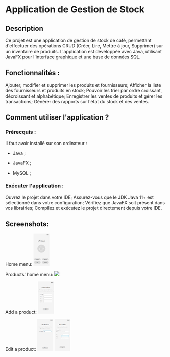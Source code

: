 # Application de Gestion de Stock
## Description
Ce projet est une application de gestion de stock de café, permettant d'effectuer des opérations 
CRUD (Créer, Lire, Mettre à jour, Supprimer) sur un inventaire de produits. L'application est 
développée avec Java, utilisant JavaFX pour l'interface graphique et une base de données SQL.

## Fonctionnalités :
Ajouter, modifier et supprimer les produits et fournisseurs;
Afficher la liste des fournisseurs et produits en stock;
Pouvoir les trier par ordre croissant, décroissant et alphabétique;
Enregistrer les ventes de produits et gérer les transactions;
Générer des rapports sur l'état du stock et des ventes.

## Comment utiliser l'application ?
### Prérecquis :

Il faut avoir installé sur son ordinateur :

- Java ;

- JavaFX ;

- MySQL ;

### Exécuter l'application :

Ouvrez le projet dans votre IDE;
Assurez-vous que le JDK Java 11+ est sélectionné dans votre configuration;
Vérifiez que JavaFX soit présent dans vos librairies;
Compilez et exécutez le projet directement depuis votre IDE.

## Screenshots:
Home menu:
<img src="./src/gestion/resources/readmeImg/home.png" height="100">

Products' home menu:
<img src="./src/gestion/resources/readmeImg/homeProducts.png" height="100">

Add a product: 
<img src="./src/gestion/resources/readmeImg/addProduct.png" height="100">

Edit a product:
<img src="./src/gestion/resources/readmeImg/edit1.png" height="100">
<img src="./src/gestion/resources/readmeImg/edit2.png" height="100">

